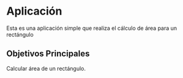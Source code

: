 # Aplicación
Esta es una aplicación simple que realiza el cálculo de área para un rectángulo

## Objetivos Principales
Calcular área de un rectángulo.
